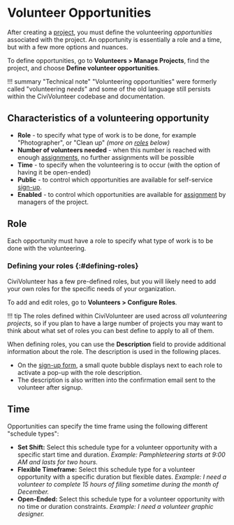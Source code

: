 # Volunteer Opportunities

After creating a [project](./projects.md), you must define the volunteering *opportunities* associated with the project. An opportunity is essentially a role and a time, but with a few more options and nuances.

To define opportunities, go to **Volunteers > Manage Projects**, find the project, and choose **Define volunteer opportunities**.


!!! summary "Technical note"
    "Volunteering opportunities" were formerly called "volunteering *needs*" and some of the old language still persists within the CiviVolunteer codebase and documentation.


## Characteristics of a volunteering opportunity

* **Role** - to specify what type of work is to be done, for example "Photographer", or "Clean up" *(more on [roles](#role) below)*
* **Number of volunteers needed** - when this number is reached with enough [assignments](./assignments.md), no further assignments will be possible
* **Time** - to specify when the volunteering is to occur (with the option of having it be open-ended)
* **Public** - to control which opportunities are available for self-service [sign-up](./sign-up-form.md).
* **Enabled** - to control which opportunities are available for [assignment](./assignments.md) by managers of the project.



## Role

Each opportunity must have a role to specify what type of work is to be done with the volunteering.

### Defining your roles {:#defining-roles}

CiviVolunteer has a few pre-defined roles, but you will likely need to add your own roles for the specific needs of your organization.

To add and edit roles, go to **Volunteers > Configure Roles**.

!!! tip
    The roles defined within CiviVolunteer are used across *all volunteering projects*, so if you plan to have a large number of projects you may want to think about what set of roles you can best define to apply to all of them.

When defining roles, you can use the **Description** field to provide additional information about the role. The description is used in the following places. 

* On the [sign-up form](./sign-up-form.md), a small quote bubble displays next to each role to activate a pop-up with the role description.
* The description is also written into the confirmation email sent to the volunteer after signup.


## Time

Opportunities can specify the time frame using the following different "schedule types":

* **Set Shift:** Select this schedule type for a volunteer opportunity with a specific start time and duration. *Example: Pamphleteering starts at 9:00 AM and lasts for two hours.*
* **Flexible Timeframe:** Select this schedule type for a volunteer opportunity with a specific duration but flexible dates. *Example: I need a volunteer to complete 15 hours of filing sometime during the month of December.*
* **Open-Ended:** Select this schedule type for a volunteer opportunity with no time or duration constraints. *Example: I need a volunteer graphic designer.*


